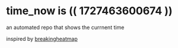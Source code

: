 # time_now is (( 1727463600674 ))

an automated repo that shows the currnent time

inspired by [breakingheatmap](https://github.com/breakingheatmap/breakingheatmap)